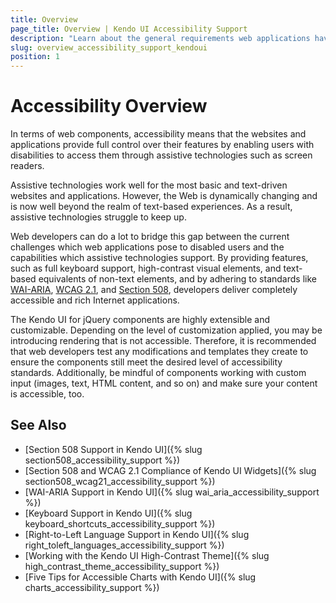 ```yaml
---
title: Overview
page_title: Overview | Kendo UI Accessibility Support
description: "Learn about the general requirements web applications have to meet to be accessible and the Accessibility support Kendo UI controls provide."
slug: overview_accessibility_support_kendoui
position: 1
---
```


# Accessibility Overview

In terms of web components, accessibility means that the websites and applications provide full control over their features by enabling users with disabilities to access them through assistive technologies such as screen readers.

Assistive technologies work well for the most basic and text-driven websites and applications. However, the Web is dynamically changing and is now well beyond the realm of text-based experiences. As a result, assistive technologies struggle to keep up.

Web developers can do a lot to bridge this gap between the current challenges which web applications pose to disabled users and the capabilities which assistive technologies support. By providing features, such as full keyboard support, high-contrast visual elements, and text-based equivalents of non-text elements, and by adhering to standards like [WAI-ARIA](https://www.w3.org/WAI/PF/aria-practices/), [WCAG 2.1](https://www.w3.org/TR/WCAG21/), and [Section 508](https://www.section508.gov), developers deliver completely accessible and rich Internet applications.

The Kendo UI for jQuery components are highly extensible and customizable. Depending on the level of customization applied, you may be introducing rendering that is not accessible. Therefore, it is recommended that web developers test any modifications and templates they create to ensure the components still meet the desired level of accessibility standards. Additionally, be mindful of components working with custom input (images, text, HTML content, and so on) and make sure your content is accessible, too.

## See Also

* [Section 508 Support in Kendo UI]({% slug section508_accessibility_support %})
* [Section 508 and WCAG 2.1 Compliance of Kendo UI Widgets]({% slug section508_wcag21_accessibility_support %})
* [WAI-ARIA Support in Kendo UI]({% slug wai_aria_accessibility_support %})
* [Keyboard Support in Kendo UI]({% slug keyboard_shortcuts_accessibility_support %})
* [Right-to-Left Language Support in Kendo UI]({% slug right_toleft_languages_accessibility_support %})
* [Working with the Kendo UI High-Contrast Theme]({% slug high_contrast_theme_accessibility_support %})
* [Five Tips for Accessible Charts with Kendo UI]({% slug charts_accessibility_support %})
